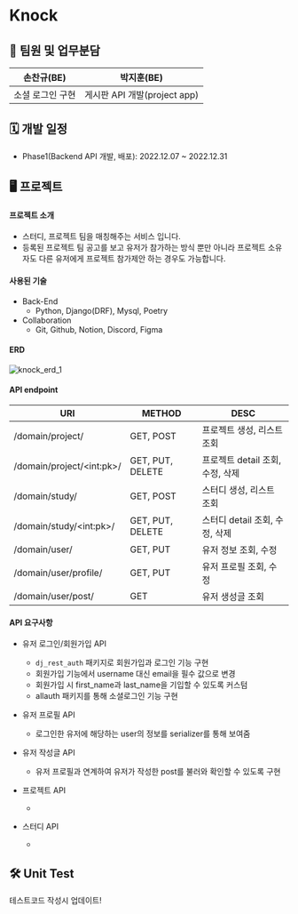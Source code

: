 # Knock

## 👤 팀원 및 업무분담

| 손찬규(BE)       | 박지훈(BE)                   |
| ---------------- | ---------------------------- |
| 소셜 로그인 구현 | 게시판 API 개발(project app) |

## 🗓 개발 일정

- Phase1(Backend API 개발, 배포): 2022.12.07 ~ 2022.12.31

## 🖥 프로젝트

#### 프로젝트 소개

- 스터디, 프로젝트 팀을 매칭해주는 서비스 입니다.
- 등록된 프로젝트 팀 공고를 보고 유저가 참가하는 방식 뿐만 아니라 프로젝트 소유 자도 다른 유저에게 프로젝트 참가제안 하는 경우도 가능합니다.

#### 사용된 기술

- Back-End
  - Python, Django(DRF), Mysql, Poetry
- Collaboration
  - Git, Github, Notion, Discord, Figma

#### ERD

![knock_erd_1](https://user-images.githubusercontent.com/98141328/207893196-9891d2e0-eb3a-4ad8-8a97-df772854cca3.png)

#### API endpoint

| URI                         | METHOD           | DESC                             |
| --------------------------- | ---------------- | -------------------------------- |
| /domain/project/            | GET, POST        | 프로젝트 생성, 리스트 조회       |
| /domain/project/\<int:pk\>/ | GET, PUT, DELETE | 프로젝트 detail 조회, 수정, 삭제 |
| /domain/study/              | GET, POST        | 스터디 생성, 리스트 조회         |
| /domain/study/\<int:pk\>/   | GET, PUT, DELETE | 스터디 detail 조회, 수정, 삭제   |
| /domain/user/               | GET, PUT         | 유저 정보 조회, 수정             |
| /domain/user/profile/       | GET, PUT         | 유저 프로필 조회, 수정           |
| /domain/user/post/          | GET              | 유저 생성글 조회                 |

#### API 요구사항

- 유저 로그인/회원가입 API

  - `dj_rest_auth` 패키지로 회원가입과 로그인 기능 구현
  - 회원가입 기능에서 username 대신 email을 필수 값으로 변경
  - 회원가입 시 first_name과 last_name을 기입할 수 있도록 커스텀
  - allauth 패키지를 통해 소셜로그인 기능 구현

- 유저 프로필 API

  - 로그인한 유저에 해당하는 user의 정보를 serializer를 통해 보여줌

- 유저 작성글 API

  - 유저 프로필과 연계하여 유저가 작성한 post를 불러와 확인할 수 있도록 구현

- 프로젝트 API

  -

- 스터디 API

  -

## 🛠 Unit Test

테스트코드 작성시 업데이트!
